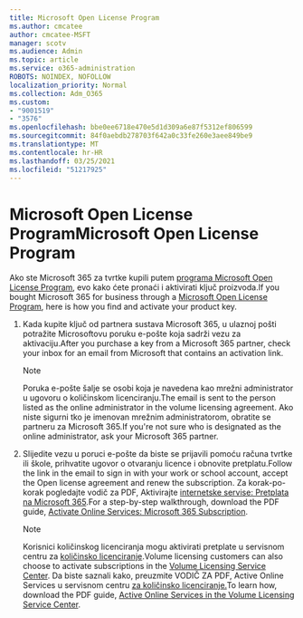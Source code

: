 ```yaml
---
title: Microsoft Open License Program
ms.author: cmcatee
author: cmcatee-MSFT
manager: scotv
ms.audience: Admin
ms.topic: article
ms.service: o365-administration
ROBOTS: NOINDEX, NOFOLLOW
localization_priority: Normal
ms.collection: Adm_O365
ms.custom:
- "9001519"
- "3576"
ms.openlocfilehash: bbe0ee6718e470e5d1d309a6e87f5312ef806599
ms.sourcegitcommit: 84f0aebdb278703f642a0c33fe260e3aee849be9
ms.translationtype: MT
ms.contentlocale: hr-HR
ms.lasthandoff: 03/25/2021
ms.locfileid: "51217925"
---
```

# <a name="microsoft-open-license-program"></a><span data-ttu-id="8a9bd-102">Microsoft Open License Program</span><span class="sxs-lookup"><span data-stu-id="8a9bd-102">Microsoft Open License Program</span></span>

<span data-ttu-id="8a9bd-103">Ako ste Microsoft 365 za tvrtke kupili putem [programa Microsoft Open License Program](https://go.microsoft.com/fwlink/p/?LinkID=613298), evo kako ćete pronaći i aktivirati ključ proizvoda.</span><span class="sxs-lookup"><span data-stu-id="8a9bd-103">If you bought Microsoft 365 for business through a [Microsoft Open License Program](https://go.microsoft.com/fwlink/p/?LinkID=613298), here is how you find and activate your product key.</span></span>

1. <span data-ttu-id="8a9bd-104">Kada kupite ključ od partnera sustava Microsoft 365, u ulaznoj pošti potražite Microsoftovu poruku e-pošte koja sadrži vezu za aktivaciju.</span><span class="sxs-lookup"><span data-stu-id="8a9bd-104">After you purchase a key from a Microsoft 365 partner, check your inbox for an email from Microsoft that contains an activation link.</span></span>

    > [!NOTE]
    > <span data-ttu-id="8a9bd-105">Poruka e-pošte šalje se osobi koja je navedena kao mrežni administrator u ugovoru o količinskom licenciranju.</span><span class="sxs-lookup"><span data-stu-id="8a9bd-105">The email is sent to the person listed as the online administrator in the volume licensing agreement.</span></span> <span data-ttu-id="8a9bd-106">Ako niste sigurni tko je imenovan mrežnim administratorom, obratite se partneru za Microsoft 365.</span><span class="sxs-lookup"><span data-stu-id="8a9bd-106">If you're not sure who is designated as the online administrator, ask your Microsoft 365 partner.</span></span>
1. <span data-ttu-id="8a9bd-107">Slijedite vezu u poruci e-pošte da biste se prijavili pomoću računa tvrtke ili škole, prihvatite ugovor o otvaranju licence i obnovite pretplatu.</span><span class="sxs-lookup"><span data-stu-id="8a9bd-107">Follow the link in the email to sign in with your work or school account, accept the Open license agreement and renew the subscription.</span></span> <span data-ttu-id="8a9bd-108">Za korak-po-korak pogledajte vodič za PDF, Aktivirajte [internetske servise: Pretplata na Microsoft 365](https://go.microsoft.com/fwlink/p/?LinkId=618100).</span><span class="sxs-lookup"><span data-stu-id="8a9bd-108">For a step-by-step walkthrough, download the PDF guide, [Activate Online Services: Microsoft 365 Subscription](https://go.microsoft.com/fwlink/p/?LinkId=618100).</span></span>

    > [!NOTE]
    > <span data-ttu-id="8a9bd-109">Korisnici količinskog licenciranja mogu aktivirati pretplate u servisnom centru za [količinsko licenciranje](https://go.microsoft.com/fwlink/p/?LinkID=282016).</span><span class="sxs-lookup"><span data-stu-id="8a9bd-109">Volume licensing customers can also choose to activate subscriptions in the [Volume Licensing Service Center](https://go.microsoft.com/fwlink/p/?LinkID=282016).</span></span> <span data-ttu-id="8a9bd-110">Da biste saznali kako, preuzmite VODIČ ZA PDF, Active Online Services u servisnom centru [za količinsko licenciranje.](https://go.microsoft.com/fwlink/p/?LinkId=618096)</span><span class="sxs-lookup"><span data-stu-id="8a9bd-110">To learn how, download the PDF guide, [Active Online Services in the Volume Licensing Service Center](https://go.microsoft.com/fwlink/p/?LinkId=618096).</span></span>